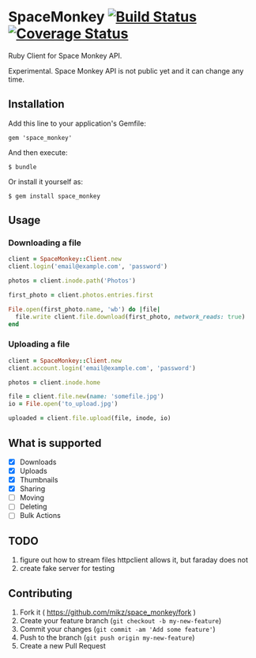 # SpaceMonkey [![Build Status](https://travis-ci.org/mikz/space_monkey.svg)](https://travis-ci.org/mikz/space_monkey) [![Coverage Status](https://img.shields.io/coveralls/mikz/space_monkey.svg)](https://coveralls.io/r/mikz/space_monkey)

Ruby Client for Space Monkey API.

Experimental. Space Monkey API is not public yet and it can change any time.

## Installation

Add this line to your application's Gemfile:

    gem 'space_monkey'

And then execute:

    $ bundle

Or install it yourself as:

    $ gem install space_monkey

## Usage

### Downloading a file

```ruby
client = SpaceMonkey::Client.new
client.login('email@example.com', 'password')

photos = client.inode.path('Photos')

first_photo = client.photos.entries.first 

File.open(first_photo.name, 'wb') do |file|
  file.write client.file.download(first_photo, network_reads: true)
end
```

### Uploading a file

```ruby
client = SpaceMonkey::Client.new
client.account.login('email@example.com', 'password')

photos = client.inode.home

file = client.file.new(name: 'somefile.jpg')
io = File.open('to_upload.jpg')

uploaded = client.file.upload(file, inode, io)
```


## What is supported

- [x] Downloads
- [x] Uploads
- [x] Thumbnails
- [x] Sharing
- [ ] Moving
- [ ] Deleting
- [ ] Bulk Actions

## TODO

1. figure out how to stream files
   httpclient allows it, but faraday does not
2. create fake server for testing

## Contributing

1. Fork it ( https://github.com/mikz/space_monkey/fork )
2. Create your feature branch (`git checkout -b my-new-feature`)
3. Commit your changes (`git commit -am 'Add some feature'`)
4. Push to the branch (`git push origin my-new-feature`)
5. Create a new Pull Request

